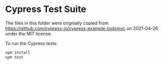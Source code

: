 # Cypress Test Suite

The files in this folder were orignially copied from <https://github.com/cypress-io/cypress-example-todomvc> on 2021-04-26 under the MIT license.

To run the Cypress tests:

```bash
npm install
npm test
```
